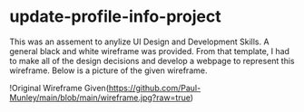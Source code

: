 # update-profile-info-project

This was an assement to anylize UI Design and Development Skills. A general black and white wireframe was provided. From that template, I had to make all of the design decisions and develop a webpage to represent this wireframe. Below is a picture of the given wireframe. 

!Original Wireframe Given(https://github.com/Paul-Munley/main/blob/main/wireframe.jpg?raw=true)


